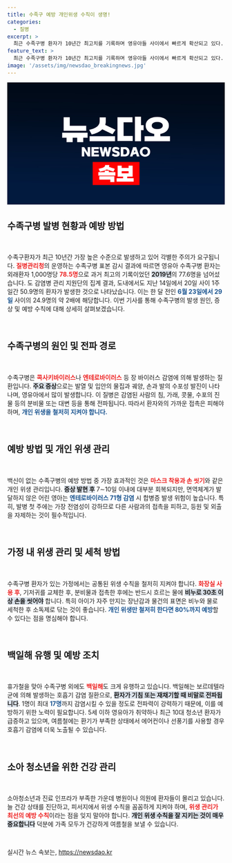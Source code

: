 ```yaml
---
title: 수족구 예방 개인위생 수칙이 생명!
categories:
  - 질병
excerpt: >
  최근 수족구병 환자가 10년간 최고치를 기록하며 영유아들 사이에서 빠르게 확산되고 있다. 개인위생을 철저히 지켜야 하며, 특히 면역력이 약한 어린이에게는 위험이 크다. 백일해 또한 유행 중이니 주의가 필요하다!
feature_text: >
  최근 수족구병 환자가 10년간 최고치를 기록하며 영유아들 사이에서 빠르게 확산되고 있다. 개인위생을 철저히 지켜야 하며, 특히 면역력이 약한 어린이에게는 위험이 크다. 백일해 또한 유행 중이니 주의가 필요하다!
image: '/assets/img/newsdao_breakingnews.jpg'
---
```


<p><img src="/assets/img/newsdao_breakingnews.jpg" alt="bookingtag 속보" /></p>

<h2 data-ke-size="size26">수족구병 발병 현황과 예방 방법</h2>

<p data-ke-size="size16">&nbsp;</p>

<p>수족구환자가 최근 10년간 가장 높은 수준으로 발생하고 있어 각별한 주의가 요구됩니다. <b><span style="color: #ee2323;">질병관리청</span></b>의 운영하는 수족구병 표본 감시 결과에 따르면 영유아 수족구병 환자는 외래환자 1,000명당 <b><span style="color: #ee2323;">78.5명</span></b>으로 과거 최고의 기록이었던 <b><span style="background-color: #21538527;">2019년</span></b>의 77.6명을 넘어섰습니다. 도 감염병 관리 지원단의 집계 결과, 도내에서도 지난 14일에서 20일 사이 1주일간 50.9명의 환자가 발생한 것으로 나타났습니다. 이는 한 달 전인 <b><span style="color: #1a5490;">6월 23일에서 29일</span></b> 사이의 24.9명의 약 2배에 해당합니다. 이번 기사를 통해 수족구병의 발생 원인, 증상 및 예방 수칙에 대해 상세히 살펴보겠습니다.</p>

<p data-ke-size="size16">&nbsp;</p>

<h2 data-ke-size="size26">수족구병의 원인 및 전파 경로</h2>

<p data-ke-size="size16">&nbsp;</p>

<p>수족구병은 <b><span style="color: #ee2323;">콕사키바이러스</span></b>나 <b><span style="color: #ee2323;">엔테로바이러스</span></b> 등 장 바이러스 감염에 의해 발생하는 질환입니다. <b><span style="background-color: #21538527;">주요 증상</span></b>으로는 발열 및 입안의 물집과 궤양, 손과 발의 수포성 발진이 나타나며, 영유아에서 많이 발생합니다. 이 질병은 감염된 사람의 침, 가래, 콧물, 수포의 진물 등의 분비물 또는 대변 등을 통해 전파됩니다. 따라서 환자와의 가까운 접촉은 피해야 하며, <b><span style="color: #1a5490;">개인 위생을 철저히 지켜야 합니다.</span></b></p>

<p data-ke-size="size16">&nbsp;</p>

<h2 data-ke-size="size26">예방 방법 및 개인 위생 관리</h2>

<p data-ke-size="size16">&nbsp;</p>

<p>백신이 없는 수족구병의 예방 방법 중 가장 효과적인 것은 <b><span style="color: #ee2323;">마스크 착용과 손 씻기</span></b>와 같은 개인 위생 관리입니다. <b><span style="background-color: #21538527;">증상 발현 후</span></b> 7∼10일 이내에 대부분 회복되지만, 면역체계가 발달하지 않은 어린 영아는 <b><span style="color: #1a5490;">엔테로바이러스 71형 감염</span></b> 시 합병증 발생 위험이 높습니다. 특히, 발병 첫 주에는 가장 전염성이 강하므로 다른 사람과의 접촉을 피하고, 등원 및 외출을 자제하는 것이 필수적입니다.</p>

<p data-ke-size="size16">&nbsp;</p>

<h2 data-ke-size="size26">가정 내 위생 관리 및 세척 방법</h2>

<p data-ke-size="size16">&nbsp;</p>

<p>수족구병 환자가 있는 가정에서는 공통된 위생 수칙을 철저히 지켜야 합니다. <b><span style="color: #ee2323;">화장실 사용 후</span></b>, 기저귀를 교체한 후, 분비물과 접촉한 후에는 반드시 흐르는 물에 <b><span style="background-color: #21538527;">비누로 30초 이상 손을 씻어야</span></b> 합니다. 특히 아이가 자주 만지는 장난감과 물건의 표면은 비누와 물로 세척한 후 소독제로 닦는 것이 좋습니다. <b><span style="color: #1a5490;">개인 위생만 철저히 한다면 80%까지 예방</span></b>할 수 있다는 점을 명심해야 합니다.</p>

<p data-ke-size="size16">&nbsp;</p>

<h2 data-ke-size="size26">백일해 유행 및 예방 조치</h2>

<p data-ke-size="size16">&nbsp;</p>

<p>휴가철을 맞아 수족구병 외에도 <b><span style="color: #ee2323;">백일해</span></b>도 크게 유행하고 있습니다. 백일해는 보르데텔라균에 의해 발생하는 호흡기 감염 질환으로, <b><span style="background-color: #21538527;">환자가 기침 또는 재채기할 때 비말로 전파됩니다</span></b>. 1명이 최대 <b><span style="color: #1a5490;">17명</span></b>까지 감염시킬 수 있을 정도로 전파력이 강력하기 때문에, 이를 예방하기 위한 노력이 필요합니다. 5세 이하 영유아가 취약하나 최근 10대 청소년 환자가 급증하고 있으며, 여름철에는 환기가 부족한 상태에서 에어컨이나 선풍기를 사용할 경우 호흡기 감염에 더욱 노출될 수 있습니다.</p>

<p data-ke-size="size16">&nbsp;</p>

<h2 data-ke-size="size26">소아 청소년을 위한 건강 관리</h2>

<p data-ke-size="size16">&nbsp;</p>

<p>소아청소년과 진료 인프라가 부족한 가운데 병원이나 의원에 환자들이 몰리고 있습니다. 늘 건강 상태를 진단하고, 피서지에서 위생 수칙을 꼼꼼하게 지켜야 하며, <b><span style="color: #ee2323;">위생 관리가 최선의 예방 수칙</span></b>이라는 점을 잊지 말아야 합니다. <b><span style="background-color: #21538527;">개인 위생 수칙을 잘 지키는 것이 매우 중요합니다</span></b> 덕분에 가족 모두가 건강하게 여름철을 보낼 수 있습니다.</p>

<p data-ke-size="size16">&nbsp;</p>
실시간 뉴스 속보는, <a href="https://newsdao.kr" rel="dofollow">https://newsdao.kr</a>


